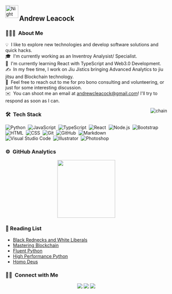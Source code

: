![]()
<img alt="Night Coding" src="./assets/Hand%20Wave.gif" width='40' align="left"/><h2>Andrew Leacock</h2>


### 👨🏻‍💻 &nbsp;About Me

💡 &nbsp;I like to explore new technologies and develop software solutions and quick hacks.\
🎓 &nbsp;I'm currently working as an Inventroy Analysist/ Specialist.\
🌱 &nbsp;I'm currently learning React with TypeScript and Web3.0 Development.\
✍️ &nbsp;In my free time, I work on Jiu Jistics bringing Advanced Analytics to jiu jitsu and Blockchain technology.\
💬 &nbsp;Feel free to reach out to me for pro bono consulting and volunteering, or just for some interesting discussion.\
✉️ &nbsp;You can shoot me an email at andrewcleacock@gmail.com! I'll try to respond as soon as I can.
<!-- 📄 &nbsp;Please have a look at my [Résumé](https://www.adityavsingh.com/resume.html) for more details about me. I'm open to feedback and suggestions! -->

<img alt="chain" src="https://media1.giphy.com/media/ZL9ULCUdNjOPapnq0N/giphy.gif?cid=ecf05e47zsqjoqmd8wrl6uc7if61j4srvl9mwmfsxn7orc9o&ep=v1_gifs_related&rid=giphy.gif&ct=g" align="right"/>

### 🛠 &nbsp;Tech Stack

![Python](https://img.shields.io/badge/-Python-05122A?style=flat&logo=python)&nbsp;
![JavaScript](https://img.shields.io/badge/-JavaScript-05122A?style=flat&logo=javascript)&nbsp;
![TypeScript](https://img.shields.io/badge/-TypeScript-05122A?style=flat&logo=typescript)&nbsp;
![React](https://img.shields.io/badge/-React-05122A?style=flat&logo=react)&nbsp;
![Node.js](https://img.shields.io/badge/-Node.js-05122A?style=flat&logo=node.js)&nbsp;
![Bootstrap](https://img.shields.io/badge/-Bootstrap-05122A?style=flat&logo=bootstrap&logoColor=563D7C)\
![HTML](https://img.shields.io/badge/-HTML-05122A?style=flat&logo=HTML5)&nbsp;
![CSS](https://img.shields.io/badge/-CSS-05122A?style=flat&logo=CSS3&logoColor=1572B6)&nbsp;
![Git](https://img.shields.io/badge/-Git-05122A?style=flat&logo=git)&nbsp;
![GitHub](https://img.shields.io/badge/-GitHub-05122A?style=flat&logo=github)&nbsp;
![Markdown](https://img.shields.io/badge/-Markdown-05122A?style=flat&logo=markdown)\
![Visual Studio Code](https://img.shields.io/badge/-Visual%20Studio%20Code-05122A?style=flat&logo=visual-studio-code&logoColor=007ACC)&nbsp;
![Illustrator](https://img.shields.io/badge/-Illustrator-05122A?style=flat&logo=adobe-illustrator)&nbsp;
![Photoshop](https://img.shields.io/badge/-Photoshop-05122A?style=flat&logo=adobe-photoshop)&nbsp;

### ⚙️ &nbsp;GitHub Analytics

<p align="center">
  <img height="180em" src="https://github-readme-stats-eight-theta.vercel.app/api/top-langs/?username=Andrew95496&layout=compact&langs_count=8&theme=algolia"/>
</a>
</p>

### 📖 Reading List

<ul>
    <li><a href="https://www.amazon.com/Black-Rednecks-Liberals-Thomas-Sowell/dp/1594031436">Black Rednecks and White Liberals</a></li>
  <li><a href="https://www.amazon.com/Mastering-Blockchain-Cryptocurrencies-Decentralized-Applications/dp/1492054704">Mastering Blockchain</a></li>
    <li><a href="https://www.amazon.com/Fluent-Python-Concise-Effective-Programming/dp/1492056359/ref=sr_1_1?keywords=fluent+python&qid=1684615581&s=books&sprefix=fluent%2Cstripbooks%2C110&sr=1-1&ufe=app_do%3Aamzn1.fos.006c50ae-5d4c-4777-9bc0-4513d670b6bc">Fluent Python</a></li>
    <li><a href="https://www.amazon.com/High-Performance-Python-Performant-Programming/dp/1492055026/ref=sr_1_1?crid=3DRYS51D7BUJ8&keywords=high+performance+python&qid=1684615606&s=books&sprefix=high+performance+pytho%2Cstripbooks%2C118&sr=1-1">High Performance Python</a></li>
  <li><a href="https://www.amazon.com/Homo-Deus-Yuval-Noah-Harari-audiobook/dp/B01MYZ4OUW/ref=sr_1_1?keywords=homo+deus+book&qid=1684615634&s=books&sprefix=homo%2Cstripbooks%2C110&sr=1-1">Homo Deus</a></li>
</ul>

### 🤝🏻 &nbsp;Connect with Me

<p align="center">
<a href="https://www.linkedin.com/in/andrew-leacock/"><img src="https://img.shields.io/badge/-Andrew%20%20Leacock-0077B5?style=flat&logo=Linkedin&logoColor=white"/></a>
<a href="andrewcleacock@gmail.com"><img src="https://img.shields.io/badge/-andrewcleacock@gmail.com-D14836?style=flat&logo=Gmail&logoColor=white"/></a>
<a href="https://instagram.com/iwantabjj"><img src="https://img.shields.io/badge/-@iwantabjj_-E4405F?style=flat&logo=Instagram&logoColor=white"/></a>
</p>

